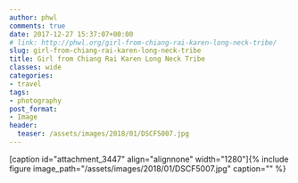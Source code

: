 ```yaml
---
author: phwl
comments: true
date: 2017-12-27 15:37:07+00:00
# link: http://phwl.org/girl-from-chiang-rai-karen-long-neck-tribe/
slug: girl-from-chiang-rai-karen-long-neck-tribe
title: Girl from Chiang Rai Karen Long Neck Tribe
classes: wide
categories:
- travel
tags:
- photography
post_format:
- Image
header:
  teaser: /assets/images/2018/01/DSCF5007.jpg
---
```


[caption id="attachment_3447" align="alignnone" width="1280"]{% include figure image_path="/assets/images/2018/01/DSCF5007.jpg" caption="" %}
